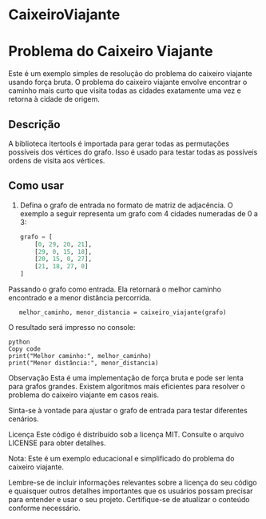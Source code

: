 # CaixeiroViajante
# Problema do Caixeiro Viajante

Este é um exemplo simples de resolução do problema do caixeiro viajante usando força bruta. O problema do caixeiro viajante envolve encontrar o caminho mais curto que visita todas as cidades exatamente uma vez e retorna à cidade de origem.

## Descrição

A biblioteca itertools é importada para gerar todas as permutações possíveis dos vértices do grafo. Isso é usado para testar todas as possíveis ordens de visita aos vértices.

## Como usar

1. Defina o grafo de entrada no formato de matriz de adjacência. O exemplo a seguir representa um grafo com 4 cidades numeradas de 0 a 3:

   ```python
   grafo = [
       [0, 29, 20, 21],
       [29, 0, 15, 18],
       [20, 15, 0, 27],
       [21, 18, 27, 0]
   ]
Passando o grafo como entrada. Ela retornará o melhor caminho encontrado e a menor distância percorrida.

       melhor_caminho, menor_distancia = caixeiro_viajante(grafo)

O resultado será impresso no console:

    python
    Copy code
    print("Melhor caminho:", melhor_caminho)
    print("Menor distância:", menor_distancia)
       
Observação
Esta é uma implementação de força bruta e pode ser lenta para grafos grandes. Existem algoritmos mais eficientes para resolver o problema do caixeiro viajante em casos reais.

Sinta-se à vontade para ajustar o grafo de entrada para testar diferentes cenários.

Licença
Este código é distribuído sob a licença MIT. Consulte o arquivo LICENSE para obter detalhes.

Nota: Este é um exemplo educacional e simplificado do problema do caixeiro viajante.


Lembre-se de incluir informações relevantes sobre a licença do seu código e quaisquer outros detalhes importantes que os usuários possam precisar para entender e usar o seu projeto. Certifique-se de atualizar o conteúdo conforme necessário.
